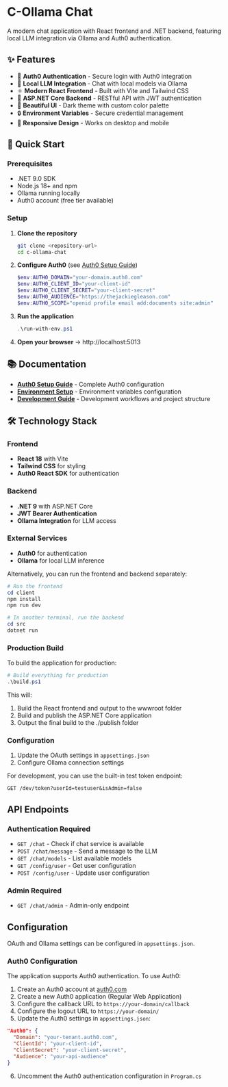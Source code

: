 # C-Ollama Chat

A modern chat application with React frontend and .NET backend, featuring local LLM integration via Ollama and Auth0 authentication.

## ✨ Features

- 🔐 **Auth0 Authentication** - Secure login with Auth0 integration
- 🤖 **Local LLM Integration** - Chat with local models via Ollama
- ⚛️ **Modern React Frontend** - Built with Vite and Tailwind CSS
- 🔧 **ASP.NET Core Backend** - RESTful API with JWT authentication
- 🎨 **Beautiful UI** - Dark theme with custom color palette
- 🔒 **Environment Variables** - Secure credential management
- 📱 **Responsive Design** - Works on desktop and mobile

## 🚀 Quick Start

### Prerequisites

- .NET 9.0 SDK
- Node.js 18+ and npm
- Ollama running locally
- Auth0 account (free tier available)

### Setup

1. **Clone the repository**
   ```bash
   git clone <repository-url>
   cd c-ollama-chat
   ```

2. **Configure Auth0** (see [Auth0 Setup Guide](docs/AUTH0_SETUP.md))
   ```powershell
   $env:AUTH0_DOMAIN="your-domain.auth0.com"
   $env:AUTH0_CLIENT_ID="your-client-id"
   $env:AUTH0_CLIENT_SECRET="your-client-secret"
   $env:AUTH0_AUDIENCE="https://thejackiegleason.com"
   $env:AUTH0_SCOPE="openid profile email add:documents site:admin"
   ```

3. **Run the application**
   ```powershell
   .\run-with-env.ps1
   ```

4. **Open your browser** → http://localhost:5013

## 📚 Documentation

- **[Auth0 Setup Guide](docs/AUTH0_SETUP.md)** - Complete Auth0 configuration
- **[Environment Setup](docs/ENVIRONMENT_SETUP.md)** - Environment variables configuration  
- **[Development Guide](docs/DEVELOPMENT.md)** - Development workflows and project structure

## 🛠️ Technology Stack

### Frontend
- **React 18** with Vite
- **Tailwind CSS** for styling
- **Auth0 React SDK** for authentication

### Backend  
- **.NET 9** with ASP.NET Core
- **JWT Bearer Authentication**
- **Ollama Integration** for LLM access

### External Services
- **Auth0** for authentication
- **Ollama** for local LLM inference

Alternatively, you can run the frontend and backend separately:

```powershell
# Run the frontend
cd client
npm install
npm run dev

# In another terminal, run the backend
cd src
dotnet run
```

### Production Build

To build the application for production:

```powershell
# Build everything for production
.\build.ps1
```

This will:
1. Build the React frontend and output to the wwwroot folder
2. Build and publish the ASP.NET Core application
3. Output the final build to the ./publish folder

### Configuration

1. Update the OAuth settings in `appsettings.json`
2. Configure Ollama connection settings

For development, you can use the built-in test token endpoint:

```
GET /dev/token?userId=testuser&isAdmin=false
```

## API Endpoints

### Authentication Required
- `GET /chat` - Check if chat service is available
- `POST /chat/message` - Send a message to the LLM
- `GET /chat/models` - List available models
- `GET /config/user` - Get user configuration
- `POST /config/user` - Update user configuration

### Admin Required
- `GET /chat/admin` - Admin-only endpoint

## Configuration

OAuth and Ollama settings can be configured in `appsettings.json`.

### Auth0 Configuration

The application supports Auth0 authentication. To use Auth0:

1. Create an Auth0 account at [auth0.com](https://auth0.com)
2. Create a new Auth0 application (Regular Web Application)
3. Configure the callback URL to `https://your-domain/callback`
4. Configure the logout URL to `https://your-domain/`
5. Update the Auth0 settings in `appsettings.json`:
```json
"Auth0": {
  "Domain": "your-tenant.auth0.com",
  "ClientId": "your-client-id",
  "ClientSecret": "your-client-secret",
  "Audience": "your-api-audience"
}
```
6. Uncomment the Auth0 authentication configuration in `Program.cs`

